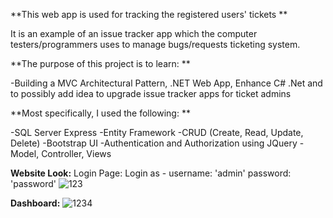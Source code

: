 **This web app is used for tracking the registered users' tickets **

It is an example of an issue tracker app which the computer testers/programmers uses to manage bugs/requests ticketing system.

**The purpose of this project is to learn: **

-Building a MVC Architectural Pattern, .NET Web App, Enhance C# .Net and to possibly add idea to upgrade issue tracker apps for ticket admins

**Most specifically, I used the following: **

-SQL Server Express
-Entity Framework
-CRUD (Create, Read, Update, Delete)
-Bootstrap UI 
-Authentication and Authorization using JQuery 
-Model, Controller, Views

**Website Look:**
Login Page:
Login as - username: 'admin'
           password: 'password'
![123](https://user-images.githubusercontent.com/60621648/137571434-8b01e948-c930-473e-9216-1b5f0959a159.PNG)

**Dashboard:**
![1234](https://user-images.githubusercontent.com/60621648/137571518-babf4dc5-2754-4384-ab5c-386c98d5fb47.PNG)
